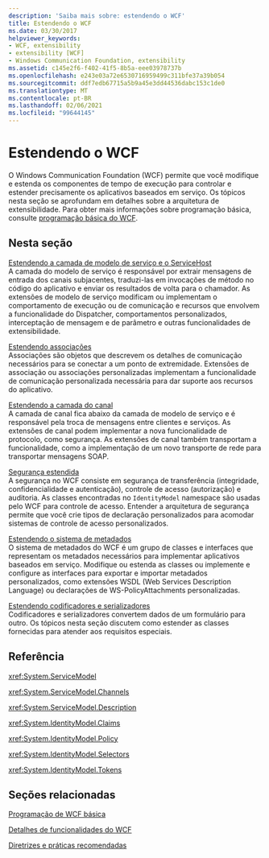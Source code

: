 ```yaml
---
description: 'Saiba mais sobre: estendendo o WCF'
title: Estendendo o WCF
ms.date: 03/30/2017
helpviewer_keywords:
- WCF, extensibility
- extensibility [WCF]
- Windows Communication Foundation, extensibility
ms.assetid: c145e2f6-f402-41f5-8b5a-eee03978737b
ms.openlocfilehash: e243e03a72e6530716959499c311bfe37a39b054
ms.sourcegitcommit: ddf7edb67715a5b9a45e3dd44536dabc153c1de0
ms.translationtype: MT
ms.contentlocale: pt-BR
ms.lasthandoff: 02/06/2021
ms.locfileid: "99644145"
---
```

# <a name="extending-wcf"></a>Estendendo o WCF

O Windows Communication Foundation (WCF) permite que você modifique e estenda os componentes de tempo de execução para controlar e estender precisamente os aplicativos baseados em serviço. Os tópicos nesta seção se aprofundam em detalhes sobre a arquitetura de extensibilidade. Para obter mais informações sobre programação básica, consulte [programação básica do WCF](../basic-wcf-programming.md).  
  
## <a name="in-this-section"></a>Nesta seção  

 [Estendendo a camada de modelo de serviço e o ServiceHost](extending-servicehost-and-the-service-model-layer.md)  
 A camada do modelo de serviço é responsável por extrair mensagens de entrada dos canais subjacentes, traduzi-las em invocações de método no código do aplicativo e enviar os resultados de volta para o chamador.  As extensões de modelo de serviço modificam ou implementam o comportamento de execução ou de comunicação e recursos que envolvem a funcionalidade do Dispatcher, comportamentos personalizados, interceptação de mensagem e de parâmetro e outras funcionalidades de extensibilidade.  
  
 [Estendendo associações](extending-bindings.md)  
 Associações são objetos que descrevem os detalhes de comunicação necessários para se conectar a um ponto de extremidade. Extensões de associação ou associações personalizadas implementam a funcionalidade de comunicação personalizada necessária para dar suporte aos recursos do aplicativo.  
  
 [Estendendo a camada do canal](extending-the-channel-layer.md)  
 A camada de canal fica abaixo da camada de modelo de serviço e é responsável pela troca de mensagens entre clientes e serviços. As extensões de canal podem implementar a nova funcionalidade de protocolo, como segurança. As extensões de canal também transportam a funcionalidade, como a implementação de um novo transporte de rede para transportar mensagens SOAP.  
  
 [Segurança estendida](extending-security.md)  
 A segurança no WCF consiste em segurança de transferência (integridade, confidencialidade e autenticação), controle de acesso (autorização) e auditoria. As classes encontradas no `IdentityModel` namespace são usadas pelo WCF para controle de acesso. Entender a arquitetura de segurança permite que você crie tipos de declaração personalizados para acomodar sistemas de controle de acesso personalizados.  
  
 [Estendendo o sistema de metadados](extending-the-metadata-system.md)  
 O sistema de metadados do WCF é um grupo de classes e interfaces que representam os metadados necessários para implementar aplicativos baseados em serviço. Modifique ou estenda as classes ou implemente e configure as interfaces para exportar e importar metadados personalizados, como extensões WSDL (Web Services Description Language) ou declarações de WS-PolicyAttachments personalizadas.  
  
 [Estendendo codificadores e serializadores](extending-encoders-and-serializers.md)  
 Codificadores e serializadores convertem dados de um formulário para outro. Os tópicos nesta seção discutem como estender as classes fornecidas para atender aos requisitos especiais.  
  
## <a name="reference"></a>Referência  

 <xref:System.ServiceModel>  
  
 <xref:System.ServiceModel.Channels>  
  
 <xref:System.ServiceModel.Description>  
  
 <xref:System.IdentityModel.Claims>  
  
 <xref:System.IdentityModel.Policy>  
  
 <xref:System.IdentityModel.Selectors>  
  
 <xref:System.IdentityModel.Tokens>  
  
## <a name="related-sections"></a>Seções relacionadas  

 [Programação de WCF básica](../basic-wcf-programming.md)  
  
 [Detalhes de funcionalidades do WCF](../feature-details/index.md)  
  
 [Diretrizes e práticas recomendadas](../guidelines-and-best-practices.md)
